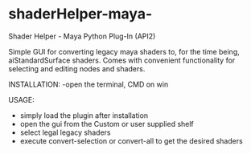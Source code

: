 # shaderHelper-maya-
Shader Helper - Maya Python Plug-In (API2)


Simple GUI for converting legacy maya shaders to, for the time being, aiStandardSurface shaders.
Comes with convenient functionality for selecting and editing nodes and shaders.

INSTALLATION: 
  -open the terminal, CMD on win


USAGE:
  - simply load the plugin after installation
  - open the gui from the Custom or user supplied shelf
  - select legal legacy shaders
  - execute convert-selection or convert-all to get the desired shaders
  
 
  
 
